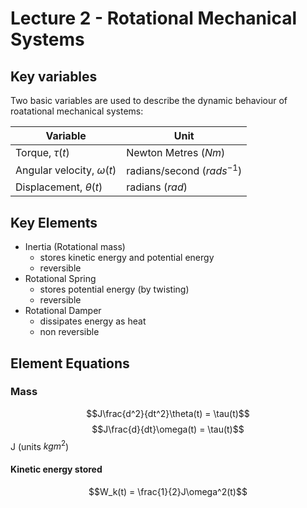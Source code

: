 # Lecture 2 - Rotational Mechanical Systems

## Key variables

Two basic variables are used to describe the dynamic
behaviour of roatational mechanical systems:

| Variable                      | Unit                         |
| ----------------------------- | ---------------------------- |
| Torque, $\tau(t)$             | Newton Metres ($Nm$)         |
| Angular velocity, $\omega(t)$ | radians/second ($rads^{-1}$) |
| Displacement, $\theta(t)$     | radians ($rad$)              |

## Key Elements

- Inertia (Rotational mass)
  - stores kinetic energy and potential energy
  - reversible
- Rotational Spring
  - stores potential energy (by twisting)
  - reversible
- Rotational Damper
  - dissipates energy as heat
  - non reversible

## Element Equations

### Mass

$$J\frac{d^2}{dt^2}\theta(t) = \tau(t)$$
$$J\frac{d}{dt}\omega(t) = \tau(t)$$
J (units $kgm^2$)

#### Kinetic energy stored

$$W_k(t) = \frac{1}{2}J\omega^2(t)$$
